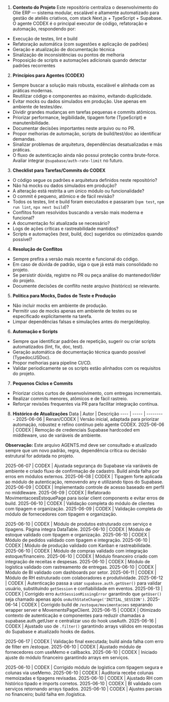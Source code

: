 

1. **Contexto do Projeto**
Este repositório centraliza o desenvolvimento do Olie ERP — sistema modular, escalável e altamente automatizado para gestão de ateliês criativos, com stack Next.js + TypeScript + Supabase.
O agente CODEX é o principal executor de código, refatoração e automação, respondendo por:
- Execução de testes, lint e build
- Refatoração automática (com sugestões e aplicação de padrões)
- Geração e atualização de documentação técnica
- Sinalização de inconsistências ou pontos de melhoria
- Proposição de scripts e automações adicionais quando detectar padrões recorrentes

2. **Princípios para Agentes (CODEX)**
- Sempre buscar a solução mais robusta, escalável e alinhada com as práticas modernas.
- Reutilizar código e componentes ao máximo, evitando duplicidade.
- Evitar mocks ou dados simulados em produção. Use apenas em ambiente de testes/dev.
- Dividir grandes mudanças em tarefas pequenas e commits atômicos.
- Priorizar performance, legibilidade, tipagem forte (TypeScript) e manutenibilidade.
- Documentar decisões importantes neste arquivo ou no PR.
- Propor melhorias de automação, scripts de build/test/doc ao identificar demandas.
- Sinalizar problemas de arquitetura, dependências desatualizadas e más práticas.
- O fluxo de autenticação ainda não possui proteção contra brute-force. Avaliar integrar `@supabase/auth-rate-limit` no futuro.

3. **Checklist para Tarefas/Commits do CODEX**
- O código segue os padrões e arquitetura definidos neste repositório?
- Não há mocks ou dados simulados em produção?
- A alteração está restrita a um único módulo ou funcionalidade?
- O commit é pequeno, atômico e de fácil revisão?
- Todos os testes, lint e build foram executados e passaram (`npm test`, `npm run lint`, `npx next build`)?
- Conflitos foram resolvidos buscando a versão mais moderna e funcional?
- A documentação foi atualizada se necessário?
- Logs de ações críticas e rastreabilidade mantidos?
- Scripts e automações (test, build, doc) sugeridos ou otimizados quando possível?

4. **Resolução de Conflitos**
- Sempre prefira a versão mais recente e funcional do código.
- Em caso de dúvida de padrão, siga o que já está mais consolidado no projeto.
- Se persistir dúvida, registre no PR ou peça análise do mantenedor/líder do projeto.
- Documente decisões de conflito neste arquivo (histórico) se relevante.

5. **Política para Mocks, Dados de Teste e Produção**
- Não incluir mocks em ambiente de produção.
- Permitir uso de mocks apenas em ambiente de testes ou se especificado explicitamente na tarefa.
- Limpar dependências falsas e simulações antes do merge/deploy.

6. **Automação e Scripts**
- Sempre que identificar padrões de repetição, sugerir ou criar scripts automatizados (lint, fix, doc, test).
- Geração automática de documentação técnica quando possível (Typedoc/JSDoc).
- Propor melhorias para pipeline CI/CD.
- Validar periodicamente se os scripts estão alinhados com os requisitos do projeto.

7. **Pequenos Ciclos e Commits**
- Priorizar ciclos curtos de desenvolvimento, com entregas incrementais.
- Realizar commits menores, atômicos e de fácil rastreio.
- Reforçar revisões frequentes via PR para facilitar integração contínua.

8. **Histórico de Atualizações**
Data | Autor | Descrição
---- | ----- | ---------
2025-06-06 | Renan/CODEX | Versão inicial, adaptada para priorizar automação, robustez e refino contínuo pelo agente CODEX.
2025-06-06 | CODEX | Remoção de credenciais Supabase hardcoded em middleware, uso de variáveis de ambiente.

**Observação:** Este arquivo AGENTS.md deve ser consultado e atualizado sempre que um novo padrão, regra, dependência crítica ou decisão estrutural for adotada no projeto.


2025-06-07 | CODEX | Ajustada segurança do Supabase via variáveis de ambiente e criado fluxo de confirmação de cadastro. Build ainda falha por erros em módulos externos.
2025-06-08 | CODEX | Tipagem forte aplicada ao módulo de autenticação, removendo any e utilizando tipos do Supabase.
2025-06-09 | CODEX | Implementado controle de acesso baseado em perfil no middleware.
2025-06-09 | CODEX | Refatorado MovimentacoesEstoquePage para isolar client components e evitar erros de build.
2025-06-10 | CODEX | Validação completa do módulo de clientes com tipagem e organização.
2025-06-09 | CODEX | Validação completa do módulo de fornecedores com tipagem e organização.

2025-06-10 | CODEX | Módulo de produtos estruturado com serviço e tipagens. Página integra DataTable.
2025-06-10 | CODEX | Módulo de estoque validado com tipagem e organização.
2025-06-10 | CODEX | Módulo de pedidos validado com tipagem e integração.
2025-06-10 | CODEX | Módulo de produção validado com Kanban e rastreabilidade.
2025-06-10 | CODEX | Módulo de compras validado com integração estoque/financeiro.
2025-06-10 | CODEX | Módulo financeiro criado com integração de receitas e despesas.
2025-06-10 | CODEX | Módulo de logística validado com rastreamento de entregas.
2025-06-10 | CODEX | Módulo de BI validado com dashboards por setor.
2025-06-11 | CODEX | Módulo de RH estruturado com colaboradores e produtividade.
2025-06-12 | CODEX | Autenticação passa a usar `supabase.auth.getUser()` para validar usuário, substituindo `getSession` e confiabilidade em eventos.
2025-06-13 | CODEX | Corrigido erro `AuthSessionMissingError` garantindo que `getUser()` seja chamado apenas após `onAuthStateChange('INITIAL_SESSION')`.
2025-06-14 | CODEX | Corrigido build de `/estoque/movimentacoes` separando wrapper server e MovementsPageClient.
2025-06-15 | CODEX | Otimizado contexto de autenticação e componentes para reduzir chamadas a supabase.auth.getUser e centralizar uso do hook useAuth.
2025-06-16 | CODEX | Ajustado uso de `.filter()` garantindo arrays válidos em respostas do Supabase e atualizado hooks de dados.

2025-06-17 | CODEX | Validação final executada; build ainda falha com erro de filter em /estoque.
2025-06-10 | CODEX | Ajustado módulo de fornecedores com useMemo e callbacks.
2025-06-10 | CODEX | Iniciado ajuste do módulo financeiro garantindo arrays em serviços.

2025-06-10 | CODEX | Corrigido módulo de logística com tipagem segura e colunas via useMemo.
2025-06-10 | CODEX | Auditoria recebe colunas memoizadas e tipagens revisadas.
2025-06-10 | CODEX | Ajustado RH com histórico tipado e imports corretos.
2025-06-10 | CODEX | BI validado com serviços retornando arrays tipados.
2025-06-10 | CODEX | Ajustes parciais no financeiro; build falha em /logistica.

